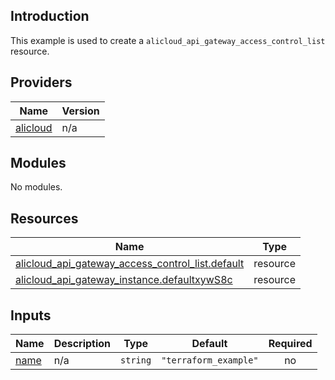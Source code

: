 ## Introduction

This example is used to create a `alicloud_api_gateway_access_control_list` resource.

<!-- BEGIN_TF_DOCS -->
## Providers

| Name | Version |
|------|---------|
| <a name="provider_alicloud"></a> [alicloud](#provider\_alicloud) | n/a |

## Modules

No modules.

## Resources

| Name | Type |
|------|------|
| [alicloud_api_gateway_access_control_list.default](https://registry.terraform.io/providers/aliyun/alicloud/latest/docs/resources/api_gateway_access_control_list) | resource |
| [alicloud_api_gateway_instance.defaultxywS8c](https://registry.terraform.io/providers/aliyun/alicloud/latest/docs/resources/api_gateway_instance) | resource |

## Inputs

| Name | Description | Type | Default | Required |
|------|-------------|------|---------|:--------:|
| <a name="input_name"></a> [name](#input\_name) | n/a | `string` | `"terraform_example"` | no |
<!-- END_TF_DOCS -->
